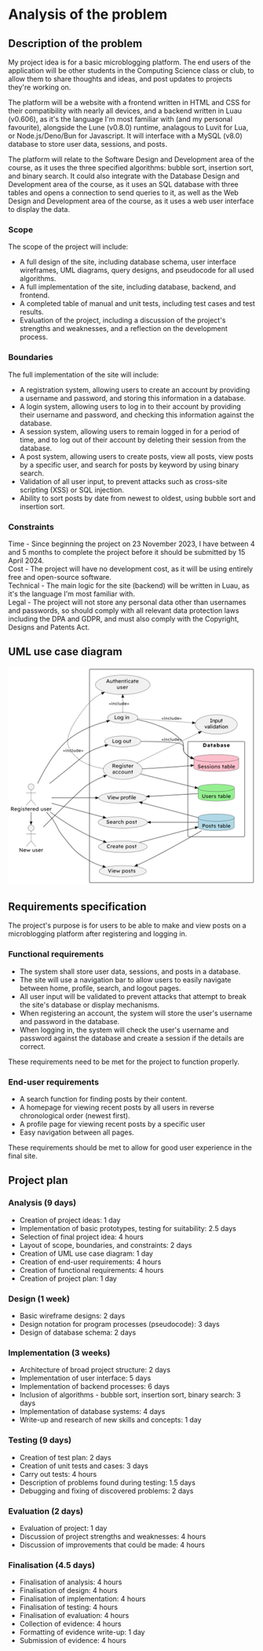 # Analysis of the problem

## Description of the problem

My project idea is for a basic microblogging platform. The end users of the application will be other students in the Computing Science class or club, to allow them to share thoughts and ideas, and post updates to projects they're working on.

The platform will be a website with a frontend written in HTML and CSS for their compatibility with nearly all devices, and a backend written in Luau (v0.606), as it's the language I'm most familiar with (and my personal favourite), alongside the Lune (v0.8.0) runtime, analagous to Luvit for Lua, or Node.js/Deno/Bun for Javascript. It will interface with a MySQL (v8.0) database to store user data, sessions, and posts.

The platform will relate to the Software Design and Development area of the course, as it uses the three specified algorithms: bubble sort, insertion sort, and binary search. It could also integrate with the Database Design and Development area of the course, as it uses an SQL database with three tables and opens a connection to send queries to it, as well as the Web Design and Development area of the course, as it uses a web user interface to display the data.

### Scope

The scope of the project will include:

-   A full design of the site, including database schema, user interface wireframes, UML diagrams, query designs, and pseudocode for all used algorithms.
-   A full implementation of the site, including database, backend, and frontend.
-   A completed table of manual and unit tests, including test cases and test results.
-   Evaluation of the project, including a discussion of the project's strengths and weaknesses, and a reflection on the development process.

### Boundaries

The full implementation of the site will include:

-   A registration system, allowing users to create an account by providing a username and password, and storing this information in a database.
-   A login system, allowing users to log in to their account by providing their username and password, and checking this information against the database.
-   A session system, allowing users to remain logged in for a period of time, and to log out of their account by deleting their session from the database.
-   A post system, allowing users to create posts, view all posts, view posts  by a specific user, and search for posts by keyword by using binary search.
-   Validation of all user input, to prevent attacks such as cross-site scripting (XSS) or SQL injection.
-   Ability to sort posts by date from newest to oldest, using bubble sort and insertion sort.

### Constraints

Time - Since beginning the project on 23 November 2023, I have between 4 and 5 months to complete the project before it should be submitted by 15 April 2024.  
Cost - The project will have no development cost, as it will be using entirely free and open-source software.  
Technical - The main logic for the site (backend) will be written in Luau, as it's the language I'm most familiar with.  
Legal - The project will not store any personal data other than usernames and passwords, so should comply with all relevant data protection laws including the DPA and GDPR, and must also comply with the Copyright, Designs and Patents Act.

## UML use case diagram

![UML use case diagram](uml.png)

## Requirements specification

The project's purpose is for users to be able to make and view posts on a microblogging platform after registering and logging in.

### Functional requirements

-   The system shall store user data, sessions, and posts in a database.
-   The site will use a navigation bar to allow users to easily navigate between home, profile, search, and logout pages.
-   All user input will be validated to prevent attacks that attempt to break the site's database or display mechanisms.
-   When registering an account, the system will store the user's username and password in the database.
-   When logging in, the system will check the user's username and password against the database and create a session if the details are correct.

These requirements need to be met for the project to function properly.

### End-user requirements

-   A search function for finding posts by their content.
-   A homepage for viewing recent posts by all users in reverse chronological order (newest first).
-   A profile page for viewing recent posts by a specific user
-   Easy navigation between all pages.

These requirements should be met to allow for good user experience in the final site.

## Project plan

### Analysis (9 days)

-   Creation of project ideas: 1 day
-   Implementation of basic prototypes, testing for suitability: 2.5 days
-   Selection of final project idea: 4 hours
-   Layout of scope, boundaries, and constraints: 2 days
-   Creation of UML use case diagram: 1 day
-   Creation of end-user requirements: 4 hours
-   Creation of functional requirements: 4 hours
-   Creation of project plan: 1 day

### Design (1 week)

-   Basic wireframe designs: 2 days
-   Design notation for program processes (pseudocode): 3 days
-   Design of database schema: 2 days

### Implementation (3 weeks)

-   Architecture of broad project structure: 2 days
-   Implementation of user interface: 5 days
-   Implementation of backend processes: 6 days
-   Inclusion of algorithms - bubble sort, insertion sort, binary search: 3 days
-   Implementation of database systems: 4 days
-   Write-up and research of new skills and concepts: 1 day

### Testing (9 days)

-   Creation of test plan: 2 days
-   Creation of unit tests and cases: 3 days
-   Carry out tests: 4 hours
-   Description of problems found during testing: 1.5 days
-   Debugging and fixing of discovered problems: 2 days

### Evaluation (2 days)

-   Evaluation of project: 1 day
-   Discussion of project strengths and weaknesses: 4 hours
-   Discussion of improvements that could be made: 4 hours

### Finalisation (4.5 days)

-   Finalisation of analysis: 4 hours
-   Finalisation of design: 4 hours
-   Finalisation of implementation: 4 hours
-   Finalisation of testing: 4 hours
-   Finalisation of evaluation: 4 hours
-   Collection of evidence: 4 hours
-   Formatting of evidence write-up: 1 day
-   Submission of evidence: 4 hours

